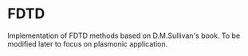# FDTD
Implementation of FDTD methods based on D.M.Sullivan's book. To be modified later to focus on plasmonic application.
